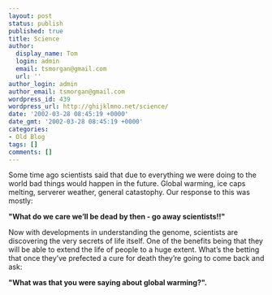 ```yaml
---
layout: post
status: publish
published: true
title: Science
author:
  display_name: Tom
  login: admin
  email: tsmorgan@gmail.com
  url: ''
author_login: admin
author_email: tsmorgan@gmail.com
wordpress_id: 439
wordpress_url: http://ghijklmno.net/science/
date: '2002-03-28 08:45:19 +0000'
date_gmt: '2002-03-28 08:45:19 +0000'
categories:
- Old Blog
tags: []
comments: []
---
```

<!-- more -->

<p>Some time ago scientists said that due to everything we were doing to the world bad things would happen in the future. Global warming, ice caps melting, serverer weather, general catastophy. Our response to this was mostly:
</p>

<p><b>"What do we care we&#8217;ll be dead by then - go away scientists!!"</b>
</p>

<p>Now with developments in understanding the genome, scientists are discovering the very secrets of life itself. One of the benefits being that they will be able to extend the life of people to a huge extent. What&#8217;s the betting that once they&#8217;ve prefected a cure for death they&#8217;re going to come back and ask:
</p>

<p><b>"What was that you were saying about global warming?".</b></p>

